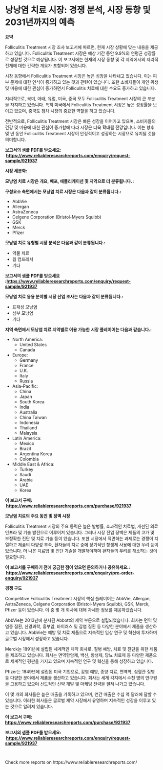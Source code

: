 <p><h1>낭낭염 치료 시장: 경쟁 분석, 시장 동향 및 2031년까지의 예측</h1></p><p><strong>요약</strong></p>
<p><p>Folliculitis Treatment 시장 조사 보고서에 따르면, 현재 시장 상황에 맞는 내용을 제공하고 있습니다. Folliculitis Treatment 시장은 예상 기간 동안 9.9%의 연평균 성장률로 성장할 것으로 예상됩니다. 이 보고서에는 현재의 시장 동향 및 각 지역에서의 지리적 전개에 대한 간략한 개요가 포함되어 있습니다.</p><p>시장 동향에서 Folliculitis Treatment 시장은 높은 성장을 나타내고 있습니다. 이는 피부 문제에 대한 인식이 증가하고 있는 것과 관련이 있습니다. 또한 소비자들이 개인 위생 및 미용에 대한 관심이 증가하면서 Folliculitis 치료에 대한 수요도 증가하고 있습니다.</p><p>지리적으로, 북미, 아태, 유럽, 미국, 중국 모두 Folliculitis Treatment 시장의 큰 부분을 차지하고 있습니다. 특히 미국에서 Folliculitis Treatment 시장은 높은 성장률을 보이고 있으며, 중국도 점차 시장의 중요한 역할을 하고 있습니다.</p><p>전반적으로, Folliculitis Treatment 시장은 빠른 성장을 이어가고 있으며, 소비자들의 건강 및 미용에 대한 관심이 증가함에 따라 시장은 더욱 확대될 전망입니다. 이는 향후 몇 년 동안 Folliculitis Treatment 시장이 안정적이고 성장하는 시장으로 유지될 것을 의미합니다.</p></p>
<p><strong>보고서의 샘플 PDF를 받으세요: &nbsp;<a href="https://www.reliableresearchreports.com/enquiry/request-sample/921937">https://www.reliableresearchreports.com/enquiry/request-sample/921937</a></strong></p>
<p><strong>시장 세분화:</strong></p>
<p><strong> 모낭염 치료 시장은 개요, 배포, 애플리케이션 및 지역으로 더 분류됩니다. :</strong></p>
<p><strong>구성요소 측면에서는 모낭염 치료 시장은 다음과 같이 분류됩니다.:</strong></p>
<p><ul><li>AbbVie</li><li>Allergan</li><li>AstraZeneca</li><li>Celgene Corporation (Bristol-Myers Squibb)</li><li>GSK</li><li>Merck</li><li>Pfizer</li></ul></p>
<p><strong> 모낭염 치료 유형별 시장 분석은 다음과 같이 분류됩니다.:</strong></p>
<p><ul><li>약물 치료</li><li>웜 컴프레서</li><li>기타</li></ul></p>
<p><strong>보고서의 샘플 PDF를 받으세요 :<a href="https://www.reliableresearchreports.com/enquiry/request-sample/921937">https://www.reliableresearchreports.com/enquiry/request-sample/921937</a></strong></p>
<p><strong> 모낭염 치료 응용 분야별 시장 산업 조사는 다음과 같이 분류됩니다.:</strong></p>
<p><ul><li>표재성 모낭염</li><li>심부 모낭염</li><li>기타</li></ul></p>
<p><strong>지역 측면에서 모낭염 치료 지역별로 이용 가능한 시장 플레이어는 다음과 같습니다.:</strong></p>
<p><ul>
    <li>
        North America:
        <ul>
            <li>United States</li>
            <li>Canada</li>
        </ul>
    </li>
    <li>
        Europe:
        <ul>
            <li>Germany</li>
            <li>France</li>
            <li>U.K.</li>
            <li>Italy</li>
            <li>Russia</li>
        </ul>
    </li>
    <li>
        Asia-Pacific:
        <ul>
            <li>China</li>
            <li>Japan</li>
            <li>South Korea</li>
            <li>India</li>
            <li>Australia</li>
            <li>China Taiwan</li>
            <li>Indonesia</li>
            <li>Thailand</li>
            <li>Malaysia</li>
        </ul>
    </li>
    <li>
        Latin America:
        <ul>
            <li>Mexico</li>
            <li>Brazil</li>
            <li>Argentina Korea</li>
            <li>Colombia</li>
        </ul>
    </li>
    <li>
        Middle East & Africa:
        <ul>
            <li>Turkey</li>
            <li>Saudi</li>
            <li>Arabia</li>
            <li>UAE</li>
            <li>Korea</li>
        </ul>
    </li>
    </ul></p>
<p><strong>이 보고서 구매: &nbsp;<a href="https://www.reliableresearchreports.com/purchase/921937">https://www.reliableresearchreports.com/purchase/921937</a></strong></p>
<p><strong>모낭염 치료의 주요 동인 및 장벽 시장</strong></p>
<p><p>Folliculitis Treatment 시장의 주요 동력은 높은 발병률, 효과적인 치료법, 개선된 의료 인프라 및 기술 발전으로 이루어져 있습니다. 그러나 시장 진입 장벽은 제품의 고가 및 부정확한 진단 및 치료 기술 등이 있습니다. 또한 시장에서 직면하는 과제로는 경쟁이 치열하고 제품의 다양성 부족, 환자들의 치료 중에 장기적인 항생제 사용에 대한 우려 등이 있습니다. 더 나은 치료법 및 진단 기술을 개발해야하며 환자들의 우려를 해소하는 것이 필요합니다.</p></p>
<p><strong>이 보고서를 구매하기 전에 궁금한 점이 있으면 문의하거나 공유하세요.: &nbsp;<a href="https://www.reliableresearchreports.com/enquiry/pre-order-enquiry/921937">https://www.reliableresearchreports.com/enquiry/pre-order-enquiry/921937</a></strong></p>
<p><strong>경쟁 구도</strong></p>
<p><p>Competitive Folliculitis Treatment 시장의 핵심 플레이어는 AbbVie, Allergan, AstraZeneca, Celgene Corporation (Bristol-Myers Squibb), GSK, Merck, Pfizer 등이 있습니다. 이 중 몇 개 회사에 대해 자세한 정보를 제공하겠습니다.</p><p>AbbVie는 2013년에 분사된 Abbott의 제약 부문으로 설립되었습니다. 회사는 면역 및 염증 질환, 신경과학, 흉부암, 바이러스 및 감염 질환 등 다양한 분야에서 제품을 생산하고 있습니다. AbbVie는 예방 및 치료 제품으로 지속적인 임상 연구 및 혁신에 투자하며 글로벌 시장에서 성장하고 있습니다.</p><p>Merck는 1891년에 설립된 세계적인 제약 회사로, 질병 예방, 치료 및 진단을 위한 제품을 제조하고 있습니다. 회사는 면역항암제, 백신, 항생제, 당뇨 치료제 등 다양한 제품으로 세계적인 평판을 가지고 있으며 지속적인 연구 및 혁신을 통해 성장하고 있습니다.</p><p>Pfizer는 1849년에 설립된 미국 기업으로, 감염 예방, 종양 치료, 면역학, 심혈관 질병 등 다양한 분야에서 제품을 생산하고 있습니다. 회사는 세계 각지에서 수천 명의 연구원을 고용하고 있으며 선도적인 신약 개발 및 마케팅 전략을 펼쳐 나가고 있습니다.</p><p>이 몇 개의 회사들은 높은 매출을 기록하고 있으며, 연간 매출은 수십 억 달러에 달할 수 있습니다. 이러한 회사들은 글로벌 제약 시장에서 유명하며 지속적인 성장을 이루고 있는 것으로 알려져 있습니다.</p></p>
<p><strong>이 보고서 구매: &nbsp; <a href="https://www.reliableresearchreports.com/purchase/921937">https://www.reliableresearchreports.com/purchase/921937</a></strong></p>
<p><strong>보고서의 샘플 PDF를 받으세요: &nbsp;<a href="https://www.reliableresearchreports.com/enquiry/request-sample/921937">https://www.reliableresearchreports.com/enquiry/request-sample/921937</a></strong><strong></strong></p>
<p>&nbsp;</p>
<p>Check more reports on https://www.reliableresearchreports.com/</p>